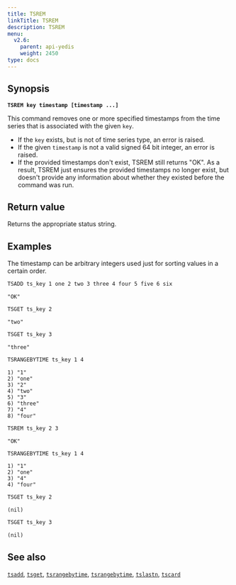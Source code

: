 ```yaml
---
title: TSREM
linkTitle: TSREM
description: TSREM
menu:
  v2.6:
    parent: api-yedis
    weight: 2450
type: docs
---
```


## Synopsis

**`TSREM key timestamp [timestamp ...]`**

This command removes one or more specified timestamps from the time series that is associated with the given `key`.

- If the `key` exists, but is not of time series type, an error is raised.
- If the given `timestamp` is not a valid signed 64 bit integer, an error is raised.
- If the provided timestamps don't exist, TSREM still returns "OK". As a result, TSREM just
ensures the provided timestamps no longer exist, but doesn't provide any information about whether
they existed before the command was run.

## Return value

Returns the appropriate status string.

## Examples

The timestamp can be arbitrary integers used just for sorting values in a certain order.

```sh
TSADD ts_key 1 one 2 two 3 three 4 four 5 five 6 six
```

```
"OK"
```

```sh
TSGET ts_key 2
```

```
"two"
```

```sh
TSGET ts_key 3
```

```
"three"
```

```sh
TSRANGEBYTIME ts_key 1 4
```

```
1) "1"
2) "one"
3) "2"
4) "two"
5) "3"
6) "three"
7) "4"
8) "four"
```

```sh
TSREM ts_key 2 3
```

```
"OK"
```

```sh
TSRANGEBYTIME ts_key 1 4
```

```
1) "1"
2) "one"
3) "4"
4) "four"
```

```sh
TSGET ts_key 2
```

```
(nil)
```

```sh
TSGET ts_key 3
```

```
(nil)
```

## See also

[`tsadd`](../tsadd/), [`tsget`](../tsget/), [`tsrangebytime`](../tsrangebytime/),
[`tsrangebytime`](../tsrangebytime/), [`tslastn`](../tslastn/), [`tscard`](../tscard/)
